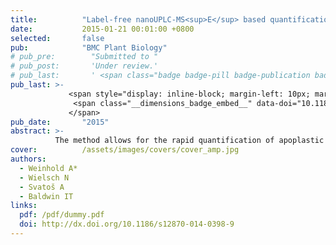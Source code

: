 ```yaml
---
title:          "Label-free nanoUPLC-MS<sup>E</sup> based quantification of antimicrobial peptides from the leaf apoplast of <em>Nicotiana attenuata</em>"
date:           2015-01-21 00:01:00 +0800
selected:       false
pub:            "BMC Plant Biology"
# pub_pre:        "Submitted to "
# pub_post:       'Under review.'
# pub_last:       ' <span class="badge badge-pill badge-publication badge-success">Spotlight</span>'
pub_last: >- 
             <span style="display: inline-block; margin-left: 10px; margin-right: 10px; vertical-align: middle;">
              <span class="__dimensions_badge_embed__" data-doi="10.1186/s12870-014-0398-9" data-style="small_rectangle"></span>
             </span>
pub_date:       "2015"
abstract: >-
          The method allows for the rapid quantification of apoplastic peptides without time-consuming purification or chromatographic steps and can be easily adapted to other plant species.
cover:          /assets/images/covers/cover_amp.jpg
authors:
  - Weinhold A*
  - Wielsch N
  - Svatoš A
  - Baldwin IT
links:
  pdf: /pdf/dummy.pdf
  doi: http://dx.doi.org/10.1186/s12870-014-0398-9
---
```

